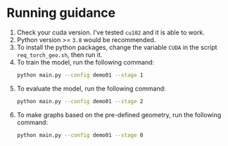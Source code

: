 # Running guidance

1. Check your cuda version. I've tested `cu102` and it is able to work.
2. Python version >= `3.8` would be recommended.
3. To install the python packages, change the variable `CUDA` in the script `req_torch_geo.sh`, then run it.
5. To train the model, run the following command:
   ```bash
   python main.py --config demo01 --stage 1
   ```
6. To evaluate the model, run the following command:
   ```bash
   python main.py --config demo01 --stage 2
   ```
7. To make graphs based on the pre-defined geometry, run the following command:
    ```bash
   python main.py --config demo01 --stage 0
   ```
